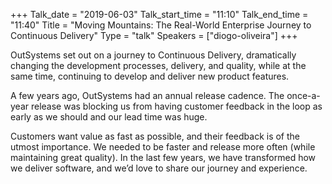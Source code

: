 +++
Talk_date = "2019-06-03"
Talk_start_time = "11:10"
Talk_end_time = "11:40"
Title = "Moving Mountains: The Real-World Enterprise Journey to Continuous Delivery"
Type = "talk"
Speakers = ["diogo-oliveira"]
+++

OutSystems set out on a journey to Continuous Delivery, dramatically changing the development processes, delivery, and quality, while at the same time, continuing to develop and deliver new product features.

A few years ago, OutSystems had an annual release cadence. The once-a-year release was blocking us from having customer feedback in the loop as early as we should and our lead time was huge.

Customers want value as fast as possible, and their feedback is of the utmost importance. We needed to be faster and release more often (while maintaining great quality). In the last few years, we have transformed how we deliver software, and we’d love to share our journey and experience.